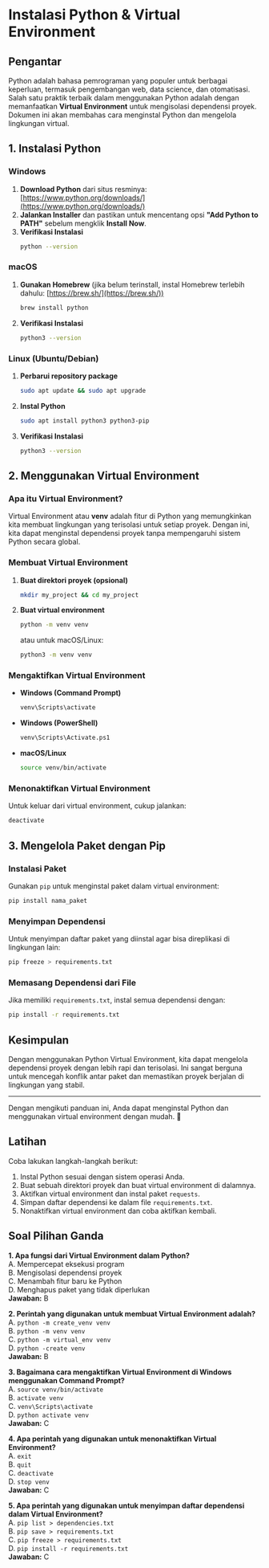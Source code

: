 # Instalasi Python & Virtual Environment

## Pengantar
Python adalah bahasa pemrograman yang populer untuk berbagai keperluan, termasuk pengembangan web, data science, dan otomatisasi. Salah satu praktik terbaik dalam menggunakan Python adalah dengan memanfaatkan **Virtual Environment** untuk mengisolasi dependensi proyek. Dokumen ini akan membahas cara menginstal Python dan mengelola lingkungan virtual.

## 1. Instalasi Python

### Windows
1. **Download Python** dari situs resminya: [https://www.python.org/downloads/](https://www.python.org/downloads/)
2. **Jalankan Installer** dan pastikan untuk mencentang opsi **"Add Python to PATH"** sebelum mengklik **Install Now**.
3. **Verifikasi Instalasi**
   ```sh
   python --version
   ```

### macOS
1. **Gunakan Homebrew** (jika belum terinstall, instal Homebrew terlebih dahulu: [https://brew.sh/](https://brew.sh/))
   ```sh
   brew install python
   ```
2. **Verifikasi Instalasi**
   ```sh
   python3 --version
   ```

### Linux (Ubuntu/Debian)
1. **Perbarui repository package**
   ```sh
   sudo apt update && sudo apt upgrade
   ```
2. **Instal Python**
   ```sh
   sudo apt install python3 python3-pip
   ```
3. **Verifikasi Instalasi**
   ```sh
   python3 --version
   ```

## 2. Menggunakan Virtual Environment

### Apa itu Virtual Environment?
Virtual Environment atau **venv** adalah fitur di Python yang memungkinkan kita membuat lingkungan yang terisolasi untuk setiap proyek. Dengan ini, kita dapat menginstal dependensi proyek tanpa mempengaruhi sistem Python secara global.

### Membuat Virtual Environment
1. **Buat direktori proyek (opsional)**
   ```sh
   mkdir my_project && cd my_project
   ```
2. **Buat virtual environment**
   ```sh
   python -m venv venv
   ```
   atau untuk macOS/Linux:
   ```sh
   python3 -m venv venv
   ```

### Mengaktifkan Virtual Environment
- **Windows (Command Prompt)**
  ```sh
  venv\Scripts\activate
  ```
- **Windows (PowerShell)**
  ```sh
  venv\Scripts\Activate.ps1
  ```
- **macOS/Linux**
  ```sh
  source venv/bin/activate
  ```

### Menonaktifkan Virtual Environment
Untuk keluar dari virtual environment, cukup jalankan:
```sh
deactivate
```

## 3. Mengelola Paket dengan Pip

### Instalasi Paket
Gunakan `pip` untuk menginstal paket dalam virtual environment:
```sh
pip install nama_paket
```

### Menyimpan Dependensi
Untuk menyimpan daftar paket yang diinstal agar bisa direplikasi di lingkungan lain:
```sh
pip freeze > requirements.txt
```

### Memasang Dependensi dari File
Jika memiliki `requirements.txt`, instal semua dependensi dengan:
```sh
pip install -r requirements.txt
```

## Kesimpulan
Dengan menggunakan Python Virtual Environment, kita dapat mengelola dependensi proyek dengan lebih rapi dan terisolasi. Ini sangat berguna untuk mencegah konflik antar paket dan memastikan proyek berjalan di lingkungan yang stabil.

---
Dengan mengikuti panduan ini, Anda dapat menginstal Python dan menggunakan virtual environment dengan mudah. 🚀

## Latihan
Coba lakukan langkah-langkah berikut:
1. Instal Python sesuai dengan sistem operasi Anda.
2. Buat sebuah direktori proyek dan buat virtual environment di dalamnya.
3. Aktifkan virtual environment dan instal paket `requests`.
4. Simpan daftar dependensi ke dalam file `requirements.txt`.
5. Nonaktifkan virtual environment dan coba aktifkan kembali.

## Soal Pilihan Ganda
**1. Apa fungsi dari Virtual Environment dalam Python?**  
A. Mempercepat eksekusi program  
B. Mengisolasi dependensi proyek  
C. Menambah fitur baru ke Python  
D. Menghapus paket yang tidak diperlukan  
**Jawaban:** B  

**2. Perintah yang digunakan untuk membuat Virtual Environment adalah?**  
A. `python -m create_venv venv`  
B. `python -m venv venv`  
C. `python -m virtual_env venv`  
D. `python -create venv`  
**Jawaban:** B  

**3. Bagaimana cara mengaktifkan Virtual Environment di Windows menggunakan Command Prompt?**  
A. `source venv/bin/activate`  
B. `activate venv`  
C. `venv\Scripts\activate`  
D. `python activate venv`  
**Jawaban:** C  

**4. Apa perintah yang digunakan untuk menonaktifkan Virtual Environment?**  
A. `exit`  
B. `quit`  
C. `deactivate`  
D. `stop venv`  
**Jawaban:** C  

**5. Apa perintah yang digunakan untuk menyimpan daftar dependensi dalam Virtual Environment?**  
A. `pip list > dependencies.txt`  
B. `pip save > requirements.txt`  
C. `pip freeze > requirements.txt`  
D. `pip install -r requirements.txt`  
**Jawaban:** C

